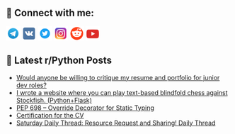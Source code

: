 ## 🔎 Connect with me:
[<img src="https://github.com/bullbesh/bullbesh/blob/main/images/Telegram.png" width="32" height="32" />](https://t.me/bullbesh)
[<img src="https://github.com/bullbesh/bullbesh/blob/main/images/VK.png" width="32" height="32" />](https://vk.com/bullbesh)
[<img src="https://github.com/bullbesh/bullbesh/blob/main/images/Twitter.png" width="32" height="32" />](https://twitter.com/bullbesh1)
[<img src="https://github.com/bullbesh/bullbesh/blob/main/images/Instagram.png" width="32" height="32" />](https://www.instagram.com/bullbesh)
[<img src="https://github.com/bullbesh/bullbesh/blob/main/images/Reddit.png" width="32" height="32" />](https://www.reddit.com/user/bullbesh)
[<img src="https://github.com/bullbesh/bullbesh/blob/main/images/YouTube.png" width="32" height="32" />](https://www.youtube.com/channel/UCtfjRs6uzgq5mfm8S06WTcg)

## 📕 Latest r/Python Posts
<!-- BLOG-POST-LIST:START -->
- [Would anyone be willing to critique my resume and portfolio for junior dev roles?](https://www.reddit.com/r/Python/comments/xmnzu5/would_anyone_be_willing_to_critique_my_resume_and/)
- [I wrote a website where you can play text-based blindfold chess against Stockfish. &lpar;Python+Flask&rpar;](https://www.reddit.com/r/Python/comments/xmnwpa/i_wrote_a_website_where_you_can_play_textbased/)
- [PEP 698 – Override Decorator for Static Typing](https://www.reddit.com/r/Python/comments/xmnv04/pep_698_override_decorator_for_static_typing/)
- [Certification for the CV](https://www.reddit.com/r/Python/comments/xmj8ir/certification_for_the_cv/)
- [Saturday Daily Thread: Resource Request and Sharing! Daily Thread](https://www.reddit.com/r/Python/comments/xmde38/saturday_daily_thread_resource_request_and/)
<!-- BLOG-POST-LIST:END -->
